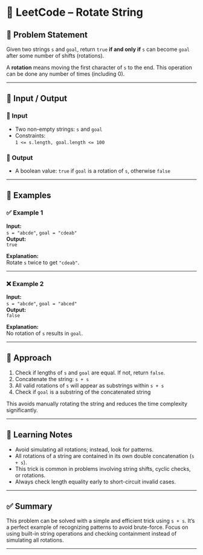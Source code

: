 # 🔁 LeetCode – Rotate String

## 🧠 Problem Statement

Given two strings `s` and `goal`, return `true` **if and only if** `s` can become `goal` after some number of shifts (rotations).

A **rotation** means moving the first character of `s` to the end. This operation can be done any number of times (including 0).

---

## 🔢 Input / Output

### 🔹 Input
- Two non-empty strings: `s` and `goal`
- Constraints:  
  `1 <= s.length, goal.length <= 100`

### 🔹 Output
- A boolean value: `true` if `goal` is a rotation of `s`, otherwise `false`

---

## 🧪 Examples

### ✅ Example 1
**Input:**  
`s = "abcde"`, `goal = "cdeab"`  
**Output:**  
`true`

**Explanation:**  
Rotate `s` twice to get `"cdeab"`.

---

### ❌ Example 2
**Input:**  
`s = "abcde"`, `goal = "abced"`  
**Output:**  
`false`

**Explanation:**  
No rotation of `s` results in `goal`.

---

## 🧩 Approach

1. Check if lengths of `s` and `goal` are equal. If not, return `false`.
2. Concatenate the string: `s + s`
3. All valid rotations of `s` will appear as substrings within `s + s`
4. Check if `goal` is a substring of the concatenated string

This avoids manually rotating the string and reduces the time complexity significantly.

---



## 🧠 Learning Notes

- Avoid simulating all rotations; instead, look for patterns.
- All rotations of a string are contained in its own double concatenation (`s + s`).
- This trick is common in problems involving string shifts, cyclic checks, or rotations.
- Always check length equality early to short-circuit invalid cases.

---

## ✅ Summary

This problem can be solved with a simple and efficient trick using `s + s`. It’s a perfect example of recognizing patterns to avoid brute-force. Focus on using built-in string operations and checking containment instead of simulating all rotations.

---
